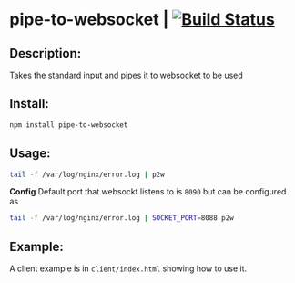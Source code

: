 # pipe-to-websocket | [![Build Status](https://travis-ci.org/shri3k/pipe-to-websocket.svg?branch=master)](https://travis-ci.org/shri3k/pipe-to-websocket) 

## Description:
Takes the standard input and pipes it to websocket to be used

## Install:
```sh
npm install pipe-to-websocket
```

## Usage: 
```sh
tail -f /var/log/nginx/error.log | p2w
```

**Config**
Default port that websockt listens to is `8090` but can be configured as 

```sh
tail -f /var/log/nginx/error.log | SOCKET_PORT=8088 p2w
```


## Example:
A client example is in `client/index.html` showing how to use it.
